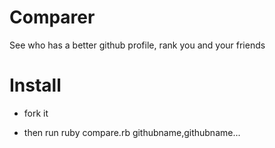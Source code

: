 # Comparer
See who has a better github profile, rank you and your friends


# Install

* fork it 
 
* then run ruby compare.rb githubname,githubname...
